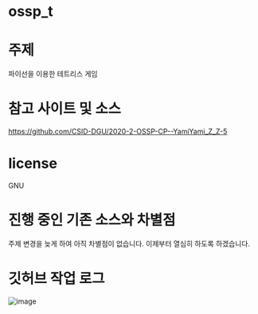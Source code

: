 # ossp_t
# 주제
파이선을 이용한 테트리스 게임

# 참고 사이트 및 소스

https://github.com/CSID-DGU/2020-2-OSSP-CP--YamiYami_Z_Z-5

# license
GNU

# 진행 중인 기존 소스와 차별점
주제 변경을 늦게 하여 아직 차별점이 없습니다.
이제부터 열심히 하도록 하겠습니다.


# 깃허브 작업 로그
![image](https://user-images.githubusercontent.com/121841830/211617488-ae885f4f-f9e2-41ca-8b8c-0d009ca873e9.png)
